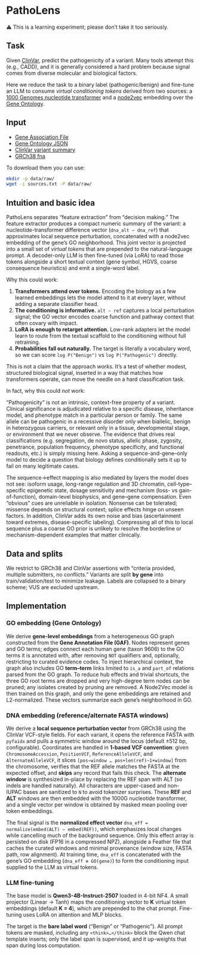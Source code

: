 # PathoLens

⚠️ This is a learning experiment; please don’t take it too seriously.

## Task
Given [ClinVar](https://www.ncbi.nlm.nih.gov/clinvar/), predict the pathogenicity of a variant. Many tools attempt this (e.g., CADD), and it is generally considered a hard problem because signal comes from diverse molecular and biological factors.

Here we reduce the task to a binary label (pathogenic/benign) and fine-tune an LLM to consume *virtual conditioning tokens* derived from two sources: a [1000 Genomes nucleotide transformer](https://huggingface.co/InstaDeepAI/nucleotide-transformer-500m-1000g) and a [node2vec](https://en.wikipedia.org/wiki/Node2vec) embedding over the [Gene Ontology](https://www.geneontology.org/).

## Input

- [Gene Association File](https://current.geneontology.org/annotations/goa_human.gaf.gz)
- [Gene Ontology JSON](https://purl.obolibrary.org/obo/go.json)
- [ClinVar variant summary](https://ftp.ncbi.nlm.nih.gov/pub/clinvar/tab_delimited/variant_summary.txt.gz)
- [GRCh38 fna](https://ftp.ncbi.nlm.nih.gov/genomes/all/GCF/000/001/405/GCF_000001405.40_GRCh38.p14/GCF_000001405.40_GRCh38.p14_genomic.fna.gz)

To download them you can use:

```bash
mkdir -p data/raw/
wget -i sources.txt -P data/raw/
```

## Intuition and basic idea

PathoLens separates “feature extraction” from “decision making.” The feature extractor produces a compact numeric summary of the variant: a nucleotide-transformer difference vector (`dna_alt – dna_ref`) that approximates local sequence perturbation, concatenated with a node2vec embedding of the gene’s GO neighborhood. This joint vector is projected into a small set of *virtual tokens* that are prepended to the natural-language prompt. A decoder-only LLM is then fine-tuned (via LoRA) to read those tokens alongside a short textual context (gene symbol, HGVS, coarse consequence heuristics) and emit a single-word label.

Why this could work:

1. **Transformers attend over tokens.** Encoding the biology as a few learned embeddings lets the model attend to it at every layer, without adding a separate classifier head.
2. **The conditioning is informative.** `alt – ref` captures a local perturbation signal; the GO vector encodes coarse function and pathway context that often covary with impact.
3. **LoRA is enough to retarget attention.** Low-rank adapters let the model learn to route from the textual scaffold to the conditioning without full retraining.
4. **Probabilities fall out naturally.** The target is literally a vocabulary word, so we can score `log P("Benign")` vs `log P("Pathogenic")` directly.

This is not a claim that the approach *works*. It’s a test of whether modest, structured biological signal, inserted in a way that matches how transformers operate, can move the needle on a hard classification task.

In fact, why this could *not* work:

“Pathogenicity” is not an intrinsic, context-free property of a variant. Clinical significance is adjudicated relative to a specific disease, inheritance model, and phenotype match in a particular person or family. The same allele can be pathogenic in a recessive disorder only when biallelic, benign in heterozygous carriers, or relevant only in a tissue, developmental stage, or environment that we never observe. The evidence that drives real classifications (e.g. segregation, de novo status, allelic phase, zygosity, penetrance, population frequency, phenotype specificity, and functional readouts, etc.) is simply missing here. Asking a sequence-and-gene–only model to decide a question that biology defines conditionally sets it up to fail on many legitimate cases.

The sequence→effect mapping is also mediated by layers the model does not see: isoform usage, long-range regulation and 3D chromatin, cell-type–specific epigenetic state, dosage sensitivity and mechanism (loss- vs gain-of-function), domain-level biophysics, and gene–gene compensation. Even “obvious” cues are unreliable in isolation. Nonsense can be tolerated; missense depends on structural context; splice effects hinge on unseen factors. In addition, ClinVar adds its own noise and bias (ascertainment toward extremes, disease-specific labeling). Compressing all of this to local sequence plus a coarse GO prior is unlikely to resolve the borderline or mechanism-dependent examples that matter clinically.

## Data and splits

We restrict to GRCh38 and ClinVar assertions with “criteria provided, multiple submitters, no conflicts.” Variants are split **by gene** into train/validation/test to minimize leakage. Labels are collapsed to a binary scheme; VUS are excluded upstream.

## Implementation

### GO embedding (Gene Ontology)
We derive **gene-level embeddings** from a heterogeneous GO graph constructed from the **Gene Annotation File (GAF)**. Nodes represent genes and GO terms; edges connect each human gene (taxon 9606) to the GO terms it is annotated with, after removing `NOT` qualifiers and, optionally, restricting to curated evidence codes. To inject hierarchical context, the graph also includes GO **term–term** links limited to `is_a` and `part_of` relations parsed from the GO graph. To reduce hub effects and trivial shortcuts, the three GO root terms are dropped and very high-degree term nodes can be pruned; any isolates created by pruning are removed. A Node2Vec model is then trained on this graph, and only the gene embeddings are retained and L2-normalized. These vectors summarize each gene’s neighborhood in GO.


### DNA embedding (reference/alternate FASTA windows)
We derive a **local sequence perturbation vector** from GRCh38 using the ClinVar VCF-style fields. For each variant, it opens the reference FASTA with `pyfaidx` and pulls a symmetric window around the locus (default ±512 bp, configurable). Coordinates are handled in **1-based VCF convention**: given `ChromosomeAccession`, `PositionVCF`, `ReferenceAlleleVCF`, and `AlternateAlleleVCF`, it slices `[pos−window … pos+len(ref)−1+window]` from the chromosome, verifies that the REF allele matches the FASTA at the expected offset, and **skips** any record that fails this check. The **alternate window** is synthesized in-place by replacing the REF span with ALT (so indels are handled naturally). All characters are upper-cased and non-IUPAC bases are sanitized to `N` to avoid tokenizer surprises. These **REF** and **ALT** windows are then embedded with the 1000G nucleotide transformer, and a single vector per window is obtained by masked mean pooling over token embeddings.

The final signal is the **normalized effect vector** `dna_eff = normalize(embed(ALT) − embed(REF))`, which emphasizes local changes while cancelling much of the background sequence. Only this effect array is persisted on disk (FP16 in a compressed NPZ), alongside a Feather file that caches the curated windows and minimal provenance (window size, FASTA path, row alignment). At training time, `dna_eff` is concatenated with the gene’s GO embedding (`dna_eff ⊕ GO(gene)`) to form the conditioning input supplied to the LLM as virtual tokens.


### LLM fine-tuning
The base model is **Qwen3-4B-Instruct-2507** loaded in 4-bit NF4. A small projector (Linear → Tanh) maps the conditioning vector to **K** virtual token embeddings (default **K = 4**), which are prepended to the chat prompt. Fine-tuning uses LoRA on attention and MLP blocks.

The target is the **bare label word** (“Benign” or “Pathogenic”). All prompt tokens are masked, including any `<think>…</think>` block the Qwen chat template inserts; only the label span is supervised, and it up-weights that span during loss computation.
